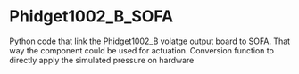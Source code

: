 # Phidget1002_B_SOFA
Python code that link the Phidget1002_B volatge output board to SOFA. That way the component could be used for actuation. Conversion function to directly apply the simulated pressure on hardware
